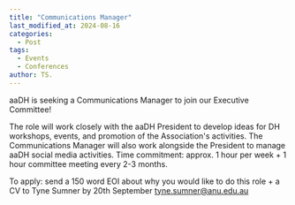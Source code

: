 ```yaml
---
title: "Communications Manager"
last_modified_at: 2024-08-16
categories:
  - Post
tags:
  - Events
  - Conferences
author: TS.
---
```


aaDH is seeking a Communications Manager to join our Executive Committee! 

The role will work closely with the aaDH President to develop ideas for DH workshops, events, and promotion of the Association's activities. 
The Communications Manager will also work alongside the President to manage aaDH social media activities. 
Time commitment: approx. 1 hour per week + 1 hour committee meeting every 2-3 months.

To apply: send a 150 word EOI about why you would like to do this role + a CV to Tyne Sumner by 20th September 
tyne.sumner@anu.edu.au

